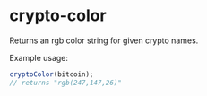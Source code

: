 # crypto-color

Returns an rgb color string for given crypto names.

Example usage:
```ts
cryptoColor(bitcoin);
// returns "rgb(247,147,26)"
```